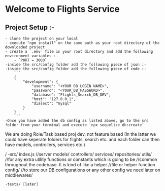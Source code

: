 # Welcome to Flights Service

## Project Setup :-
    - clone the project on your local
    - execute "npm install" on the same path as your root directory of the downloaded project
    - create a `.env` file in your root directory and add the following environment variables :-
        - `PORT = 3000`
    -inside the src/config folder add the following piece of json :-
    -inside the src/config folder add the following piece of code :-
        ```
        {
            "development": {
                "username": "<YOUR_DB_LOGIN_NAME>",
                "password": "<YOUR_DB_PASSWORD>",
                "database": "Flights_Search_DB_DEV",
                "host": "127.0.0.1",
                "dialect": "mysql"
            }
        }
        ```
    -Once you have added the db config as listed above, go to the src folder from your terminal and execute `npx sequelize db:create`


We are doing Role/Task based proj dev, not feature based (In the latter we could have seperate folders for flights, search etc. and each folder can then have models, controllers, services etc.)

/
    -src/
        index.js //server
        models/
        controllers/
        services/
        repositories/
        utils/  //for any extra utility functions or constants which is going to be
                //common throughout the codebase. It is kind of like a helper
                //file or helper function
        config/ //to store our DB configurations or any other config we need later on
        middlewares/
    
    -tests/ [later]